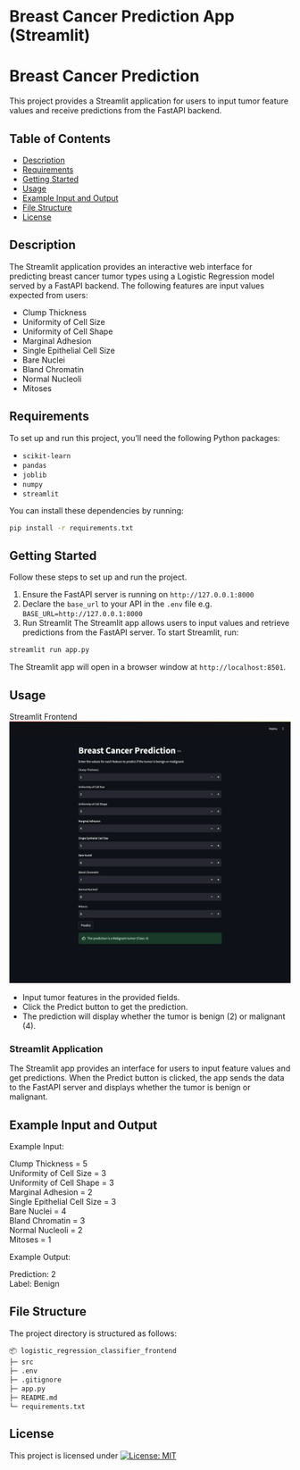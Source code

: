 # Breast Cancer Prediction App (Streamlit)

# Breast Cancer Prediction
This project provides a Streamlit application for users to input tumor feature values and receive predictions from the FastAPI backend.

## Table of Contents
- [Description](#description)
- [Requirements](#requirements)
- [Getting Started](#getting-started)
- [Usage](#usage)
- [Example Input and Output](#example-input-and-output)
- [File Structure](#file-structure)
- [License](#license)

## Description

The Streamlit application provides an interactive web interface for predicting breast cancer tumor types using a Logistic Regression model served by a FastAPI backend. The following features are input values expected from users:

- Clump Thickness
- Uniformity of Cell Size
- Uniformity of Cell Shape
- Marginal Adhesion
- Single Epithelial Cell Size
- Bare Nuclei
- Bland Chromatin
- Normal Nucleoli
- Mitoses


## Requirements
To set up and run this project, you’ll need the following Python packages:

- `scikit-learn`
- `pandas`
- `joblib`
- `numpy`
- `streamlit`

You can install these dependencies by running:
```bash
pip install -r requirements.txt
```

## Getting Started
Follow these steps to set up and run the project.

1. Ensure the FastAPI server is running on `http://127.0.0.1:8000`
2. Declare the `base_url` to your API in the `.env` file e.g. `BASE_URL=http://127.0.0.1:8000`
3. Run Streamlit
The Streamlit app allows users to input values and retrieve predictions from the FastAPI server. To start Streamlit, run:
  ```bash
  streamlit run app.py
  ``` 
The Streamlit app will open in a browser window at `http://localhost:8501`.

## Usage

Streamlit Frontend
![Streamlit_Frontend Image](src/frontend_app.png)

- Input tumor features in the provided fields. 
- Click the Predict button to get the prediction. 
- The prediction will display whether the tumor is benign (2) or malignant (4).
  
### Streamlit Application

The Streamlit app provides an interface for users to input feature values and get predictions. When the Predict button is clicked, the app sends the data to the FastAPI server and displays whether the tumor is benign or malignant.

## Example Input and Output
Example Input:

Clump Thickness = 5  
Uniformity of Cell Size = 3  
Uniformity of Cell Shape = 3  
Marginal Adhesion = 2  
Single Epithelial Cell Size = 3  
Bare Nuclei = 4  
Bland Chromatin = 3  
Normal Nucleoli = 2  
Mitoses = 1 

Example Output:

Prediction: 2  
Label: Benign 


## File Structure
The project directory is structured as follows:

```
📦 logistic_regression_classifier_frontend
├─ src
├─ .env
├─ .gitignore
├─ app.py
├─ README.md
└─ requirements.txt
```
## License
This project is licensed under [![License: MIT](https://img.shields.io/badge/License-MIT-yellow.svg)](https://opensource.org/licenses/MIT)